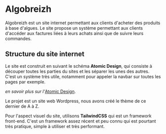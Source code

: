 # Algobreizh

Algobreizh est un site internet permettant aux clients d'acheter des produits à base d'algues.
Le site propose un système permettant aux clients d'accéder aux factures liées à leurs achats ainsi que de suivre leurs commandes.

## Structure du site internet

Le site est construit en suivant le schéma **Atomic Design**, qui consiste à découper toutes les parties du sites et les séparer les unes des autres.
C'est un système très utile, notamment pour appeler la navbar sur toutes les pages par exemple.

_en savoir plus sur l'_[Atomic Design](https://www.usabilis.com/atomic-design).

Le projet est un site web Wordpress, nous avons créé le thème de ce dernier de A à Z.

Pour l'aspect visuel du site, utilisons **TailwindCSS** qui est un framework front-end.
C'est un framework assez récent et peu connu qui est pourtant très pratique, simple à utiliser et très performant.
